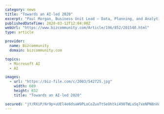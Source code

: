 ```yaml
---
category: news
title: "Towards an AI-led 2020"
excerpt: "Paul Morgan, Business Unit Lead – Data, Planning, and Analytics at Altron Karabina AI, machine learning, and data science are becoming more mainstream in larger organisations in South Africa. Thanks to the availability of the local Azure data centres, AI has become much easier to use, and companies are able to make use of Cognitive Services ..."
publishedDateTime: 2020-03-12T12:04:00Z
webUrl: "https://www.bizcommunity.com/Article/196/852/201540.html"
type: article

provider:
  name: Bizcommunity
  domain: bizcommunity.com

topics:
  - Microsoft AI
  - AI

images:
  - url: "https://biz-file.com/c/2003/542725.jpg"
    width: 669
    height: 632
    title: "Towards an AI-led 2020"

secured: "jY/RXiP/Nr9p+uUEl4e6dsaW9PLoCoZuoTtSeOhtki490TWLuSq7xeNPN8nVwmhrzJ0v7FpbY3tz7l0EV4TYIarOp1rhMdIJtDeImWuiEOIe1tG3WsuGJP0w8GAHLjWh8QL95b+q3ToP8qFzx/fwqIJnLR9hG7ZB8xGlyU7tipQvDePET04Z7w41Bfn9nUMwcBX85ioyzZyhDZq+7b/1ZJ1iujt31E+IQc/R/VrJn22Z1NPTqh9ZbMZb3Pc/z4OQSZuZb6D455mZNrT9EbJFPeoJfBv0TkhGJ6nxqTBphAom9GRXcBVarywvJk4NqdC1;sGmKbz9kGxdwbeXFdnbOLw=="
---
```


